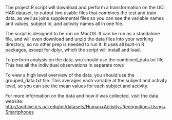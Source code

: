 The project.R script will download and perform a transformation on the UCI HAR dataset, to output two usable files that combines the test and train data, as well as joins supplemental files so you can see the variable names and values, subject id, and activity names all in one file.

The script is designed to be run on MacOS. It can be run as a standalone file, and will even download and unzip the data files into your working directory, so no other prep is needed to run it. It uses all built-in R packages, except for dplyr, which the script will install and load. 

To perform analysis on the data, you should use the combined_data.txt file. This has all the individual observations in separate rows

To view a high level overview of the data, you should use the grouped_data.txt file. This averages each variable at the subject and activity level, so you can see the mean values for each subject and activity.

For more information on the data and how it was collected, visit the data website: http://archive.ics.uci.edu/ml/datasets/Human+Activity+Recognition+Using+Smartphones
